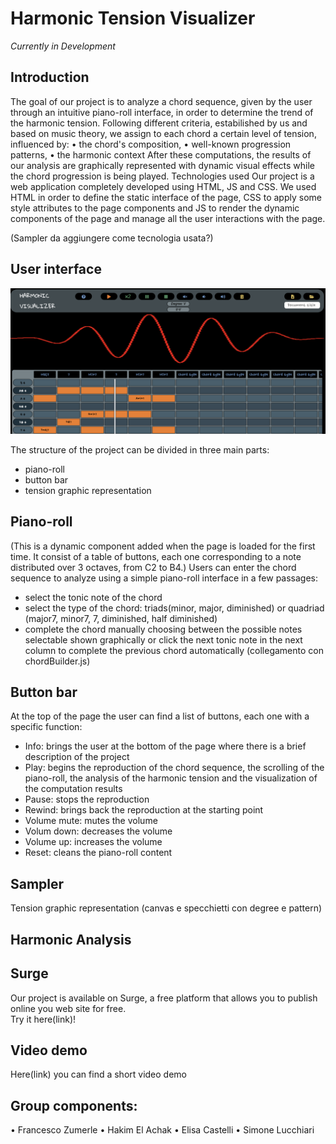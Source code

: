 # Harmonic Tension Visualizer

*Currently in Development*

## Introduction

The goal of our project is to analyze a chord sequence, given by the user through an intuitive piano-roll interface, in order to determine the trend of the harmonic tension. Following different criteria, estabilished by us and based on music theory, we assign to each chord a certain level of tension, influenced by:
•	the chord's composition,
•	well-known progression patterns,
•	the harmonic context
After these computations, the results of our analysis are graphically represented with dynamic visual effects while the chord progression is being played.
Technologies used
Our project is a web application completely developed using HTML, JS and CSS. We used HTML in order to define the static interface of the page, CSS to apply some style attributes to the page components and JS to render the dynamic components of the page and manage all the user interactions with the page.

(Sampler da aggiungere come tecnologia usata?)

## User interface

![alt text](./img/example.png)

The structure of the project can be divided in three main parts:

-	piano-roll
-	button bar 
-	tension graphic representation

## Piano-roll

(This is a dynamic component added when the page is loaded for the first time. It consist of a table of buttons, each one corresponding to a note distributed over 3 octaves, from C2 to B4.)
Users can enter the chord sequence to analyze using a simple piano-roll interface in a few passages:
-	select the tonic note of the chord
-	select the type of the chord: triads(minor, major, diminished) or quadriad (major7, minor7, 7, diminished, half diminished)
-	complete the chord manually choosing between the possible notes selectable shown graphically or click the next tonic note in the next column to complete the previous chord automatically (collegamento con chordBuilder.js)

## Button bar

 

At the top of the page the user can find a list of buttons, each one with a specific function:
-	Info: brings the user at the bottom of the page where there is a brief description of the project
-	Play: begins the reproduction of the chord sequence, the scrolling of the piano-roll, the analysis of the harmonic tension and the visualization of the computation results
-	Pause: stops the reproduction
-	Rewind: brings back the reproduction at the starting point
-	Volume mute: mutes the volume 
-	Volum down: decreases the volume
-	Volume up: increases the volume
-	Reset: cleans the piano-roll content 

## Sampler


Tension graphic representation (canvas e specchietti con degree e pattern)


## Harmonic Analysis


## Surge

Our project is available on Surge, a free platform that allows you to publish online you web site for free.  
Try it here(link)!  

## Video demo

Here(link) you can find a short video demo 

## Group components:
•	Francesco Zumerle
•	Hakim El Achak
•	Elisa Castelli
•	Simone Lucchiari
